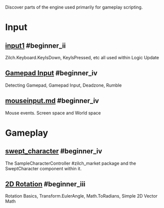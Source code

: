 Discover parts of the engine used primarily for gameplay scripting.

 # Input
 ## [input1](gameplay/input1.md) #beginner_ii
Zilch.Keyboard.KeyIsDown, KeyIsPressed, etc all used within Logic Update

 ## [Gamepad Input](gameplay/gamepad.md) #beginner_iv 
Detecting Gamepad, Gamepad Input, Deadzone, Rumble

 ## [mouseinput.md](gameplay/mouseinput.md) #beginner_iv 
Mouse events. Screen space and World space

 #  Gameplay
 ##  [swept_character](gameplay/swept_character.md) #beginner_iv 
The SampleCharacterController #zilch_market package and the SweptCharacter component within it.

 ## [2D Rotation](gameplay/2d_rotation.md) #beginner_iii 
Rotation Basics, Transform.EulerAngle, Math.ToRadians, Simple 2D Vector Math 

 